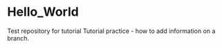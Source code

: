 # Hello_World
Test repository for tutorial
Tutorial practice - how to add information on a branch.
</end>
